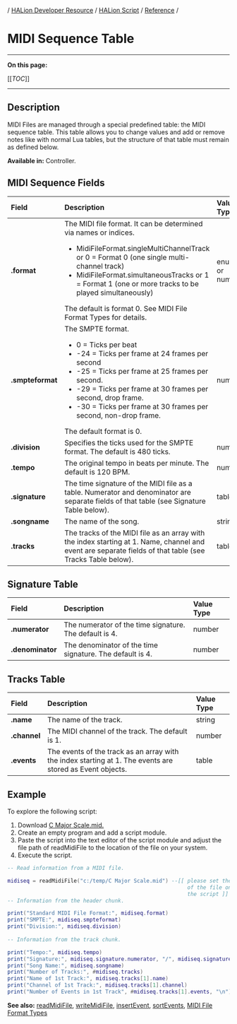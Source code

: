 / [HALion Developer Resource](../../HALion-Developer-Resource.md) / [HALion Script](./HALion-Script.md) / [Reference](./Reference.md) /

# MIDI Sequence Table

---

**On this page:**

[[_TOC_]]

---

## Description

MIDI Files are managed through a special predefined table: the MIDI sequence table. This table allows you to change values and add or remove notes like with normal Lua tables, but the structure of that table must remain as defined below.

**Available in:** Controller.

## MIDI Sequence Fields

|Field|Description|Value Type|
|:-|:-|:-|
|**.format**|The MIDI file format. It can be determined via names or indices.<ul><li>MidiFileFormat.singleMultiChannelTrack or 0 = Format 0 (one single multi-channel track)</li><li>MidiFileFormat.simultaneousTracks or 1 = Format 1 (one or more tracks to be played simultaneously)</li></ul>The default is format 0. See MIDI File Format Types for details.|enum or number|
|**.smpteformat**|The SMPTE format.<ul><li>0 = Ticks per beat</li><li>-24 = Ticks per frame at 24 frames per second</li><li>-25 = Ticks per frame at 25 frames per second.</li><li>-29 = Ticks per frame at 30 frames per second, drop frame.</li><li>-30 = Ticks per frame at 30 frames per second, non-drop frame.</li></ul>The default format is 0.|number|
|**.division**|Specifies the ticks used for the SMPTE format. The default is 480 ticks.|number|
|**.tempo**|The original tempo in beats per minute. The default is 120 BPM.|number|
|**.signature**|The time signature of the MIDI file as a table. Numerator and denominator are separate fields of that table (see Signature Table below).|table|
|**.songname**|The name of the song.|string|
|**.tracks**|The tracks of the MIDI file as an array with the index starting at 1. Name, channel and event are separate fields of that table (see Tracks Table below).|table|

## Signature Table

|Field|Description|Value Type|
|:-|:-|:-|
|**.numerator**|The numerator of the time signature. The default is 4.|number|
|**.denominator**|The denominator of the time signature. The default is 4.|number|

## Tracks Table

|Field|Description|Value Type|
|:-|:-|:-|
|**.name**|The name of the track.|string|
|**.channel**|The MIDI channel of the track. The default is 1.|number|
|**.events**|The events of the track as an array with the index starting at 1. The events are stored as Event objects.|table|

## Example

To explore the following script:

1. Download [C Major Scale.mid.](../mid/C%20Major%20Scale.mid)
1. Create an empty program and add a script module.
1. Paste the script into the text editor of the script module and adjust the file path of readMidiFile to the location of the file on your system.
1. Execute the script.

```lua
-- Read information from a MIDI file.

midiseq = readMidiFile("c:/temp/C Major Scale.mid") --[[ please set the file path to the location
                                                         of the file on your system before you run
                                                         the script ]]
-- Information from the header chunk.

print("Standard MIDI File Format:", midiseq.format)
print("SMPTE:", midiseq.smpteformat)
print("Division:", midiseq.division)
 
-- Information from the track chunk.

print("Tempo:", midiseq.tempo)
print("Signature:", midiseq.signature.numerator, "/", midiseq.signature.denominator)
print("Song Name:", midiseq.songname)
print("Number of Tracks:", #midiseq.tracks)
print("Name of 1st Track:", midiseq.tracks[1].name)
print("Channel of 1st Track:", midiseq.tracks[1].channel)
print("Number of Events in 1st Track", #midiseq.tracks[1].events, "\n")
```

**See also:** [readMidiFile](./readMidiFile.md), [writeMidiFile](./writeMidiFile.md), [insertEvent](./insertEvent.md), [sortEvents](./sortEvents.md), [MIDI File Format Types](./MIDI-File-Format-Types.md)